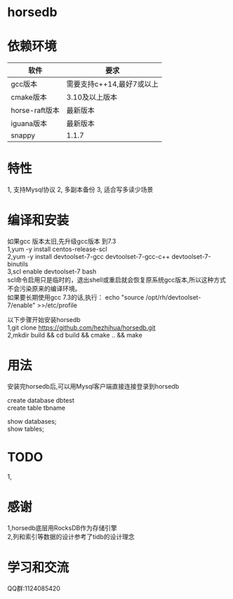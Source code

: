 # horsedb


# 依赖环境
| 软件	 | 要求 |
| ----- | ----- |
| gcc版本 | 需要支持c++14,最好7或以上 |
| cmake版本 | 3.10及以上版本 |
| horse-raft版本 |  最新版本 |
| iguana版本 | 最新版本 |
| snappy | 1.1.7 |
# 特性
1, 支持Mysql协议
2, 多副本备份 
3, 适合写多读少场景


# 编译和安装  
如果gcc 版本太旧,先升级gcc版本 到7.3    
1,yum -y install centos-release-scl     
2,yum -y install devtoolset-7-gcc devtoolset-7-gcc-c++ devtoolset-7-binutils   
3,scl enable devtoolset-7 bash  
scl命令启用只是临时的，退出shell或重启就会恢复原系统gcc版本,所以这种方式不会污染原来的编译环境。  
如果要长期使用gcc 7.3的话,执行：
echo "source /opt/rh/devtoolset-7/enable" >>/etc/profile   

以下步骤开始安装horsedb  
1,git clone https://github.com/hezhihua/horsedb.git  
2,mkdir build && cd build && cmake ..  && make 

# 用法
安装完horsedb后,可以用Mysql客户端直接连接登录到horsedb  

create database dbtest  
create table tbname  

show databases;  
show tables;  

# TODO   
1,


# 感谢
1,horsedb底层用RocksDB作为存储引擎  
2,列和索引等数据的设计参考了tidb的设计理念  

# 学习和交流
QQ群:1124085420  
